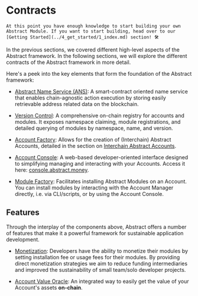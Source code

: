 # Contracts

```admonish info
At this point you have enough knowledge to start building your own Abstract Module. If you want to start building, head over to our [Getting Started](../4_get_started/1_index.md) section! 🛠️
```

In the previous sections, we covered different high-level aspects of the Abstract framework. In the following sections, we will explore the different contracts of the Abstract framework in more detail.

Here's a peek into the key elements that form the foundation of the Abstract framework:

- [Abstract Name Service (ANS)](./1_ans.md): A smart-contract oriented name service that enables chain-agnostic action execution
  by storing easily retrievable address related data on the blockchain.

- [Version Control](./2_version_control.md): A comprehensive on-chain registry for accounts and modules.
  It exposes namespace claiming, module
  registrations, and detailed querying of modules by namespace, name, and version.

- [Account Factory](./3_account_factory.md): Allows for the creation of (Interchain) Abstract Accounts, detailed in
  the section on [Interchain Abstract Accounts](../3_framework/8_ibc.md).

- [Account Console](./4_account_console.md): A web-based developer-oriented interface designed to simplifying managing and
  interacting with your Accounts. Access it here: [console.abstract.money](https://console.abstract.money).

- [Module Factory](./5_module_factory.md): Facilitates installing Abstract Modules on an Account.
  You can install modules by interacting with the Account Manager directly, i.e. via CLI/scripts, or by using the Account Console.

## Features

Through the interplay of the components above, Abstract offers a number of features that make it a powerful framework for sustainable application development.

- [Monetization](./6_monetization.md): Developers have the ability to monetize their modules by setting
  installation fee or usage fees for
  their modules. By providing direct monetization strategies we aim to reduce funding intermediaries and improved the sustainability of small team/solo developer projects.
  
- [Account Value Oracle](./7_oracle.md): An integrated way to easily get the value of your Account's assets **on-chain**.
